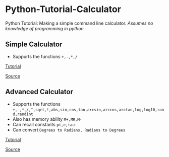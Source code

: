 # Python-Tutorial-Calculator
Python Tutorial: Making a simple command line calculator. *_Assumes no knowledge of programming in python._*

## Simple Calculator

* Supports the functions `+,-,*,/`

[Tutorial](https://github.com/neilbalch/Python-Tutorial-Calculator/blob/master/Simple%20Calculator%20Tutorial.md)

[Source](https://github.com/neilbalch/Python-Tutorial-Calculator/blob/master/Simple%20Calculator.py)

## Advanced Calculator

* Supports the functions `+,-,*,/,^,sqrt,!,abs,sin,cos,tan,arcsin,arccos,arctan,log,log10,rand,randint`
* Also has memory ability `M+,MR,M-`
* Can recall constants `pi,e,tau`
* Can convert `Degrees to Radians, Radians to Degrees`

[Tutorial](https://github.com/neilbalch/Python-Tutorial-Calculator/blob/master/Advanced%20Calculator%20Tutorial.md)

[Source](https://github.com/neilbalch/Python-Tutorial-Calculator/blob/master/Advanced%20Calculator.py)
